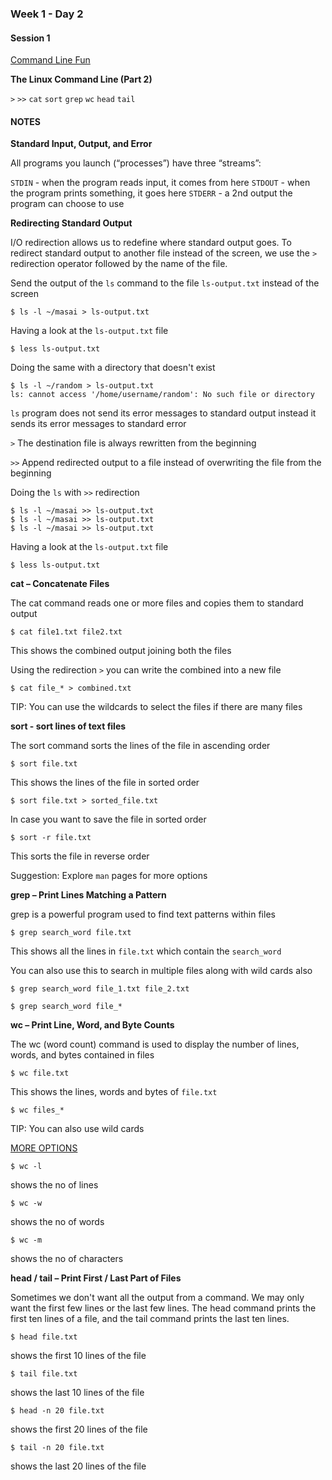 ### Week 1 - Day 2

#### Session 1

[Command Line Fun](https://xkcd.com/196/) 


**The Linux Command Line (Part 2)**

`>` `>>` `cat` `sort` `grep` `wc` `head` `tail`

#### NOTES

**Standard Input, Output, and Error**

All programs you launch (“processes”) have three “streams”:

`STDIN` -  when the program reads input, it comes from here
`STDOUT` - when the program prints something, it goes here
`STDERR` - a 2nd output the program can choose to use

**Redirecting Standard Output**

I/O redirection allows us to redefine where standard output goes. To redirect standard
output to another file instead of the screen, we use the `>` redirection operator followed by
the name of the file.

Send the output of the `ls` command to the file `ls-output.txt` instead of the screen

```
$ ls -l ~/masai > ls-output.txt
```

Having a look at the `ls-output.txt` file

```
$ less ls-output.txt
```

Doing the same with a directory that doesn't exist

```
$ ls -l ~/random > ls-output.txt
ls: cannot access '/home/username/random': No such file or directory
```

`ls` program does not send its error messages to standard output instead it sends its error messages to standard error

`>` The destination file is always rewritten from the beginning

`>>` Append redirected output to a file instead of overwriting the file from the
beginning

Doing the `ls` with `>>` redirection 

```
$ ls -l ~/masai >> ls-output.txt
$ ls -l ~/masai >> ls-output.txt
$ ls -l ~/masai >> ls-output.txt
```
Having a look at the `ls-output.txt` file
```
$ less ls-output.txt
```


**cat – Concatenate Files**

The cat command reads one or more files and copies them to standard output

```
$ cat file1.txt file2.txt
```

This shows the combined output joining both the files  

Using the redirection `>` you can write the combined into a new file

```
$ cat file_* > combined.txt
```

TIP: You can use the wildcards to select the files if there are many files  




**sort - sort lines of text files**

The sort command sorts the lines of the file in ascending order

```
$ sort file.txt
```

This shows the lines of the file in sorted order
```
$ sort file.txt > sorted_file.txt
```

In case you want to save the file in sorted order

```
$ sort -r file.txt
```

This sorts the file in reverse order

Suggestion: Explore `man` pages for more options



**grep – Print Lines Matching a Pattern** 

grep is a powerful program used to find text patterns within files

```
$ grep search_word file.txt
```

This shows all the lines in `file.txt` which contain the `search_word`

You can also use this to search in multiple files along with wild cards also

```
$ grep search_word file_1.txt file_2.txt 
```

```
$ grep search_word file_*
```



**wc – Print Line, Word, and Byte Counts**

The wc (word count) command is used to display the number of lines, words, and bytes
contained in files

```
$ wc file.txt
```

This shows the lines, words and bytes of `file.txt`

```
$ wc files_*
```

TIP: You can also use wild cards

<u>MORE OPTIONS</u>

```
$ wc -l
```

shows the no of lines

```
$ wc -w
```

shows the no of words

```
$ wc -m
```

shows the no of characters



**head / tail – Print First / Last Part of Files**

Sometimes we don't want all the output from a command. We may only want the first few lines or the last few lines. The head command prints the first ten lines of a file, and the tail command prints the last ten lines.

```
$ head file.txt
```

shows the first 10 lines of the file

```
$ tail file.txt
```

shows the last 10 lines of the file

```
$ head -n 20 file.txt
```

shows the first 20 lines of the file

```
$ tail -n 20 file.txt
```

shows the last 20 lines of the file